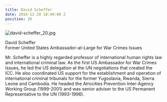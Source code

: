 ```yaml
---
title: David Scheffer
date: 2016-12-29 18:49:00 Z
position: 26
---
```


![david-scheffer_20.jpg](/uploads/david-scheffer_20.jpg)

David Scheffer <br> Former United States Ambassador-at-Large for War Crimes Issues


Mr. Scheffer is a highly regarded professor of international human rights law and international criminal law. As the first US Ambassador for War Crimes Issues, he led the US delegation at the UN negotiations that created the ICC. He also coordinated US support for the establishment and operation of international criminal tribunals for the former Yugoslavia, Rwanda, Sierra Leone and Cambodia. He headed the Atrocities Prevention Inter-Agency Working Group (1999-2001) and was senior adviser to the US Permanent Representative to the UN (1993-1996).
